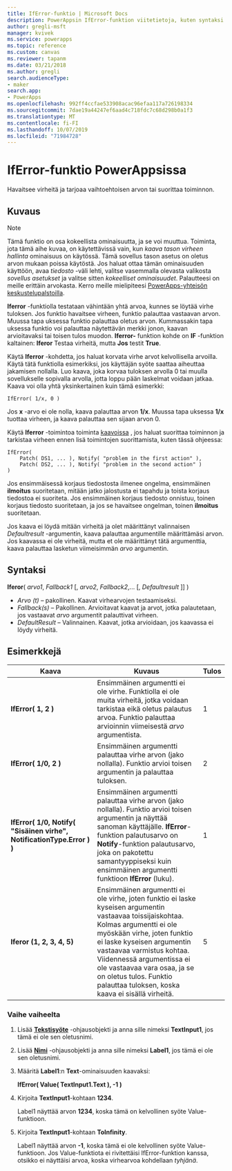 ```yaml
---
title: IfError-funktio | Microsoft Docs
description: PowerAppsin IfError-funktion viitetietoja, kuten syntaksi ja esimerkkejä
author: gregli-msft
manager: kvivek
ms.service: powerapps
ms.topic: reference
ms.custom: canvas
ms.reviewer: tapanm
ms.date: 03/21/2018
ms.author: gregli
search.audienceType:
- maker
search.app:
- PowerApps
ms.openlocfilehash: 992ff4ccfae533908acac96efaa117a726198334
ms.sourcegitcommit: 7dae19a44247ef6aad4c718fdc7c68d298b0a1f3
ms.translationtype: MT
ms.contentlocale: fi-FI
ms.lasthandoff: 10/07/2019
ms.locfileid: "71984728"
---
```

# <a name="iferror-function-in-powerapps"></a>IfError-funktio PowerAppsissa

Havaitsee virheitä ja tarjoaa vaihtoehtoisen arvon tai suorittaa toiminnon.

## <a name="description"></a>Kuvaus

> [!NOTE]
> Tämä funktio on osa kokeellista ominaisuutta, ja se voi muuttua. Toiminta, jota tämä aihe kuvaa, on käytettävissä vain, kun *kaava tason virheen hallinta* ominaisuus on käytössä. Tämä sovellus tason asetus on oletus arvon mukaan poissa käytöstä. Jos haluat ottaa tämän ominaisuuden käyttöön, avaa *tiedosto* -väli lehti, valitse vasemmalla olevasta valikosta *sovellus asetukset* ja valitse sitten *kokeelliset ominaisuudet*. Palautteesi on meille erittäin arvokasta. Kerro meille mielipiteesi [PowerApps-yhteisön keskustelupalstoilla](https://powerusers.microsoft.com/t5/Expressions-and-Formulas/bd-p/How-To).

**Iferror** -funktiolla testataan vähintään yhtä arvoa, kunnes se löytää virhe tuloksen. Jos funktio havaitsee virheen, funktio palauttaa vastaavan arvon. Muussa tapa uksessa funktio palauttaa oletus arvon. Kummassakin tapa uksessa funktio voi palauttaa näytettävän merkki jonon, kaavan arvioitavaksi tai toisen tulos muodon. **Iferror-** funktion kohde on **IF** -funktion kaltainen: **Iferor** Testaa virheitä, mutta **Jos** testit **True**.

Käytä **Iferror** -kohdetta, jos haluat korvata virhe arvot kelvollisella arvoilla. Käytä tätä funktiolla esimerkiksi, jos käyttäjän syöte saattaa aiheuttaa jakamisen nollalla. Luo kaava, joka korvaa tuloksen arvolla 0 tai muulla sovellukselle sopivalla arvolla, jotta loppu pään laskelmat voidaan jatkaa. Kaava voi olla yhtä yksinkertainen kuin tämä esimerkki:

```powerapps-dot
IfError( 1/x, 0 )
```

Jos **x** -arvo ei ole nolla, kaava palauttaa arvon **1/x**. Muussa tapa uksessa **1/x** tuottaa virheen, ja kaava palauttaa sen sijaan arvon 0.

Käytä **Iferror** -toimintoa toiminta [kaavoissa](../working-with-formulas-in-depth.md) , jos haluat suorittaa toiminnon ja tarkistaa virheen ennen lisä toimintojen suorittamista, kuten tässä ohjeessa:

```powerapps-dot
IfError(
    Patch( DS1, ... ), Notify( "problem in the first action" ),
    Patch( DS2, ... ), Notify( "problem in the second action" )
)
```

Jos ensimmäisessä korjaus tiedostosta ilmenee ongelma, ensimmäinen **ilmoitus** suoritetaan, mitään jatko jalostusta ei tapahdu ja toista korjaus tiedostoa ei suoriteta. Jos ensimmäinen korjaus tiedosto onnistuu, toinen korjaus tiedosto suoritetaan, ja jos se havaitsee ongelman, toinen **ilmoitus** suoritetaan.

Jos kaava ei löydä mitään virheitä ja olet määrittänyt valinnaisen *Defaultresult* -argumentin, kaava palauttaa argumentille määrittämäsi arvon. Jos kaavassa ei ole virheitä, mutta et ole määrittänyt tätä argumenttia, kaava palauttaa lasketun viimeisimmän *arvo* argumentin.

## <a name="syntax"></a>Syntaksi

**Iferor**( *arvo1*, *Fallback1* [, *arvo2*, *Fallback2*,... [, *Defaultresult* ]] )

* *Arvo (t)* – pakollinen. Kaavat virhearvojen testaamiseksi.
* *Fallback(s)* – Pakollinen. Arvioitavat kaavat ja arvot, jotka palautetaan, jos vastaavat *arvo* argumentit palauttivat virheen.
* *DefaultResult* – Valinnainen.  Kaavat, jotka arvioidaan, jos kaavassa ei löydy virheitä.

## <a name="examples"></a>Esimerkkejä

| Kaava | Kuvaus | Tulos |
| --- | --- | --- |
| **IfError( 1, 2 )** |Ensimmäinen argumentti ei ole virhe. Funktiolla ei ole muita virheitä, jotka voidaan tarkistaa eikä oletus palautus arvoa. Funktio palauttaa arvioinnin viimeisestä *arvo* argumentista.   | 1 |
| **IfError( 1/0, 2 )** | Ensimmäinen argumentti palauttaa virhe arvon (jako nollalla). Funktio arvioi toisen argumentin ja palauttaa tuloksen. | 2 |
| **IfError( 1/0, Notify( "Sisäinen virhe", NotificationType.Error ) )** | Ensimmäinen argumentti palauttaa virhe arvon (jako nollalla). Funktio arvioi toisen argumentin ja näyttää sanoman käyttäjälle. **IfError**-funktion palautusarvo on **Notify**-funktion palautusarvo, joka on pakotettu samantyyppiseksi kuin ensimmäinen argumentti funktioon **IfError** (luku). | 1 |
| **Iferor (1, 2, 3, 4, 5)** | Ensimmäinen argumentti ei ole virhe, joten funktio ei laske kyseisen argumentin vastaavaa toissijaiskohtaa. Kolmas argumentti ei ole myöskään virhe, joten funktio ei laske kyseisen argumentin vastaavaa varmistus kohtaa. Viidennessä argumentissa ei ole vastaavaa vara osaa, ja se on oletus tulos. Funktio palauttaa tuloksen, koska kaava ei sisällä virheitä. | 5 |

### <a name="step-by-step"></a>Vaihe vaiheelta

1. Lisää **[Tekstisyöte](../controls/control-text-input.md)** -ohjausobjekti ja anna sille nimeksi **TextInput1**, jos tämä ei ole sen oletusnimi.

2. Lisää **[Nimi](../controls/control-text-box.md)** -ohjausobjekti ja anna sille nimeksi **Label1**, jos tämä ei ole sen oletusnimi.

3. Määritä **Label1**:n **Text**-ominaisuuden kaavaksi:

    **IfError( Value( TextInput1.Text ), -1 )**

4. Kirjoita **TextInput1**-kohtaan **1234**.  

    Label1 näyttää arvon **1234**, koska tämä on kelvollinen syöte Value-funktioon.

5. Kirjoita **TextInput1**-kohtaan **ToInfinity**.

    Label1 näyttää arvon **-1**, koska tämä ei ole kelvollinen syöte Value-funktioon.  Jos Value-funktiota ei rivitettäisi IfError-funktion kanssa, otsikko ei näyttäisi arvoa, koska virhearvoa kohdellaan *tyhjänä*. 

